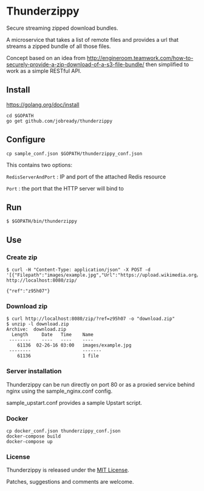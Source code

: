 # Thunderzippy

Secure streaming zipped download bundles.

A microservice that takes a list of remote files and provides a url that streams
a zipped bundle of all those files.

Concept based on an idea from
http://engineroom.teamwork.com/how-to-securely-provide-a-zip-download-of-a-s3-file-bundle/
then simplified to work as a simple RESTful API.

## Install
https://golang.org/doc/install
```
cd $GOPATH
go get github.com/jobready/thunderzippy
```

## Configure
```
cp sample_conf.json $GOPATH/thunderzippy_conf.json
```

This contains two options:

`RedisServerAndPort` : IP and port of the attached Redis resource

`Port` : the port that the HTTP server will bind to

## Run
```
$ $GOPATH/bin/thunderzippy
```

## Use

### Create zip
```
$ curl -H "Content-Type: application/json" -X POST -d '[{"Filepath":"images/example.jpg","Url":"https://upload.wikimedia.org/wikipedia/mediawiki/a/a9/Example.jpg"}]' http://localhost:8080/zip/

{"ref":"z95h07"}
```

### Download zip
```
$ curl http://localhost:8080/zip/?ref=z95h07 -o "download.zip"
$ unzip -l download.zip
Archive:  download.zip
  Length     Date   Time    Name
 --------    ----   ----    ----
    61136  02-26-16 03:00   images/example.jpg
 --------                   -------
    61136                   1 file
```

### Server installation
Thunderzippy can be run directly on port 80 or as a proxied service behind nginx using the sample_nginx.conf config.

sample_upstart.conf provides a sample Upstart script.

### Docker

```
cp docker_conf.json thunderzippy_conf.json
docker-compose build
docker-compose up
```

### License

Thunderzippy is released under the [MIT License](http://www.opensource.org/licenses/MIT).

Patches, suggestions and comments are welcome.
